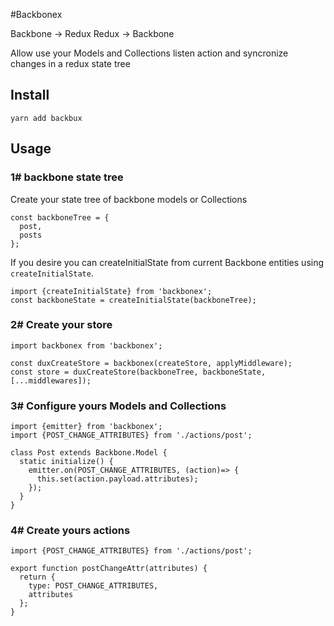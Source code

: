 #Backbonex

Backbone -> Redux
Redux -> Backbone


Allow use your Models and Collections listen action and syncronize changes in a redux state tree


## Install

```
yarn add backbux
```

## Usage

### 1# backbone state tree

Create your state tree of backbone models or Collections

```
const backboneTree = {
  post,
  posts
};
```

If you desire you can createInitialState from current Backbone entities using `createInitialState`.


```
import {createInitialState} from 'backbonex';
const backboneState = createInitialState(backboneTree);
```

### 2# Create your store

```
import backbonex from 'backbonex';

const duxCreateStore = backbonex(createStore, applyMiddleware);
const store = duxCreateStore(backboneTree, backboneState, [...middlewares]);
```

### 3# Configure yours Models and Collections

```
import {emitter} from 'backbonex';
import {POST_CHANGE_ATTRIBUTES} from './actions/post';

class Post extends Backbone.Model {
  static initialize() {
    emitter.on(POST_CHANGE_ATTRIBUTES, (action)=> {
      this.set(action.payload.attributes);
    });
  }
}
```

### 4# Create yours actions

```
import {POST_CHANGE_ATTRIBUTES} from './actions/post';

export function postChangeAttr(attributes) {
  return {
    type: POST_CHANGE_ATTRIBUTES,
    attributes
  };
}
```

